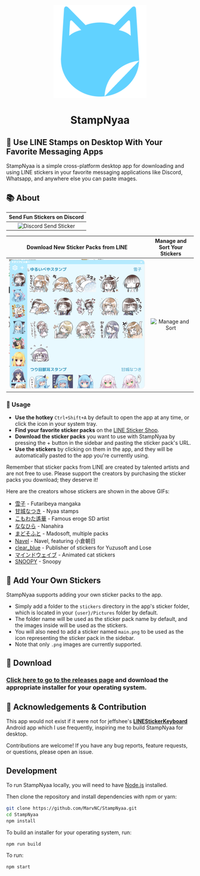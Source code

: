 <p align="center">
  <img src="./assets/icon.png" alt="StampNyaa" width="250" height="250">
</p>
<h1 align="center">StampNyaa</h1>

## 🎉 Use LINE Stamps on Desktop With Your Favorite Messaging Apps

StampNyaa is a simple cross-platform desktop app for downloading and using LINE stickers in your favorite messaging applications like Discord, Whatsapp, and anywhere else you can paste images.

## 📚 About

|          **Send Fun Stickers on Discord**           |
| :-------------------------------------------------: |
| ![Discord Send Sticker](img/DiscordSendSticker.gif) |

|     **Download New Sticker Packs from LINE**      |     **Manage and Sort Your Stickers**     |
| :-----------------------------------------------: | :---------------------------------------: |
| ![Download Line Packs](img/DownloadLinePacks.gif) | ![Manage and Sort](img/ManageAndSort.gif) |

### 🔧 Usage

- **Use the hotkey** `Ctrl+Shift+A` by default to open the app at any time, or click the icon in your system tray.
- **Find your favorite sticker packs** on the [LINE Sticker Shop](https://store.line.me/stickershop/).
- **Download the sticker packs** you want to use with StampNyaa by pressing the + button in the sidebar and pasting the sticker pack's URL.
- **Use the stickers** by clicking on them in the app, and they will be automatically pasted to the app you're currently using.

Remember that sticker packs from LINE are created by talented artists and are not free to use. Please support the creators by purchasing the sticker packs you download; they deserve it!

Here are the creators whose stickers are shown in the above GIFs:

- [雪子](https://store.line.me/stickershop/author/1719182/ja) - Futaribeya mangaka
- [甘城なつき](https://store.line.me/stickershop/author/95033/ja) - Nyaa stamps
- [こもわた遙華](https://store.line.me/stickershop/author/674845/ja) - Famous eroge SD artist
- [ななひら](https://store.line.me/stickershop/author/283446/ja) - Nanahira
- [まどそふと](https://store.line.me/stickershop/author/106050/ja) - Madosoft, multiple packs
- [Navel](https://store.line.me/stickershop/author/79657/ja) - Navel, featuring 小倉朝日
- [clear_blue](https://store.line.me/stickershop/author/552857/ja) - Publisher of stickers for Yuzusoft and Lose
- [マインドウェイブ](https://store.line.me/stickershop/author/585746/ja) - Animated cat stickers
- [SNOOPY](https://store.line.me/stickershop/product/28777/ja) - Snoopy

## 🎨 Add Your Own Stickers

StampNyaa supports adding your own sticker packs to the app.

- Simply add a folder to the `stickers` directory in the app's sticker folder, which is located in your `{user}/Pictures` folder by default.
- The folder name will be used as the sticker pack name by default, and the images inside will be used as the stickers.
- You will also need to add a sticker named `main.png` to be used as the icon representing the sticker pack in the sidebar.
- Note that only `.png` images are currently supported.

## 🚀 Download

### [Click here to go to the releases page](https://github.com/MarvNC/StampNyaa/releases) and download the appropriate installer for your operating system.

## 🤝 Acknowledgements & Contribution

This app would not exist if it were not for jeffshee's **[LINEStickerKeyboard](https://github.com/jeffshee/LINEStickerKeyboard/)** Android app which I use frequently, inspiring me to build StampNyaa for desktop.

Contributions are welcome! If you have any bug reports, feature requests, or questions, please open an issue.

## Development

To run StampNyaa locally, you will need to have [Node.js](https://nodejs.org/en/) installed.

Then clone the repository and install dependencies with npm or yarn:

```bash
git clone https://github.com/MarvNC/StampNyaa.git
cd StampNyaa
npm install
```

To build an installer for your operating system, run:

```bash
npm run build
```

To run:

```bash
npm start
```
